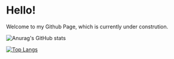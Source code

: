 # Hello!

Welcome to my Github Page, which is currently under constrution.


![Anurag's GitHub stats](https://github-readme-stats.vercel.app/api?username=KarenNgugi&show_icons=true&theme=radical&hide=contribs,prs)

[![Top Langs](https://github-readme-stats.vercel.app/api/top-langs/?username=KarenNgugi&theme=radical&layout=compact)](https://github.com/anuraghazra/github-readme-stats)
